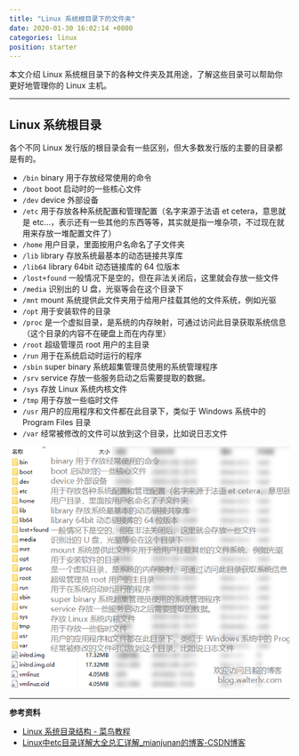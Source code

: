```yaml
---
title: "Linux 系统根目录下的文件夹"
date: 2020-01-30 16:02:14 +0800
categories: linux
position: starter
---
```


本文介绍 Linux 系统根目录下的各种文件夹及其用途，了解这些目录可以帮助你更好地管理你的 Linux 主机。

---

<div id="toc"></div>

## Linux 系统根目录

各个不同 Linux 发行版的根目录会有一些区别，但大多数发行版的主要的目录都是有的。

- `/bin` binary 用于存放经常使用的命令
- `/boot` boot 启动时的一些核心文件
- `/dev` device 外部设备
- `/etc` 用于存放各种系统配置和管理配置（名字来源于法语 et cetera，意思就是 etc...，表示还有一些其他的东西等等，其实就是指一堆杂项，不过现在就用来存放一堆配置文件了）
- `/home` 用户目录，里面按用户名命名了子文件夹
- `/lib` library 存放系统最基本的动态链接共享库
- `/lib64` library 64bit 动态链接库的 64 位版本
- `/lost+found` 一般情况下是空的，但在非法关闭后，这里就会存放一些文件
- `/media` 识别出的 U 盘，光驱等会在这个目录下
- `/mnt` mount 系统提供此文件夹用于给用户挂载其他的文件系统，例如光驱
- `/opt` 用于安装软件的目录
- `/proc` 是一个虚拟目录，是系统的内存映射，可通过访问此目录获取系统信息（这个目录的内容不在硬盘上而在内存里）
- `/root` 超级管理员 root 用户的主目录
- `/run` 用于在系统启动时运行的程序
- `/sbin` super binary 系统超集管理员使用的系统管理程序
- `/srv` service 存放一些服务启动之后需要提取的数据。
- `/sys` 存放 Linux 系统内核文件
- `/tmp` 用于存放一些临时文件
- `/usr` 用户的应用程序和文件都在此目录下，类似于 Windows 系统中的 Program Files 目录
- `/var` 经常被修改的文件可以放到这个目录，比如说日志文件

![Linux 系统根目录](/static/posts/2020-01-30-16-00-42.png)

---

**参考资料**

- [Linux 系统目录结构 - 菜鸟教程](https://www.runoob.com/linux/linux-system-contents.html)
- [Linux中etc目录详解大全总汇详解_mianjunan的博客-CSDN博客](https://blog.csdn.net/mianjunan/article/details/6684966)
